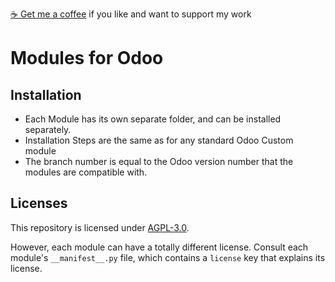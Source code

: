 [:coffee: Get me a coffee](https://www.buymeacoffee.com/gaikwadpushakar) if you like and want to support my work 
# Modules for Odoo
## Installation
- Each Module has its own separate folder, and can be installed separately.
- Installation Steps are the same as for any standard Odoo Custom module
- The branch number is equal to the Odoo version number that the modules are compatible with.

## Licenses

This repository is licensed under [AGPL-3.0](LICENSE).

However, each module can have a totally different license. Consult each module's `__manifest__.py` file, which contains a `license` key
that explains its license.
